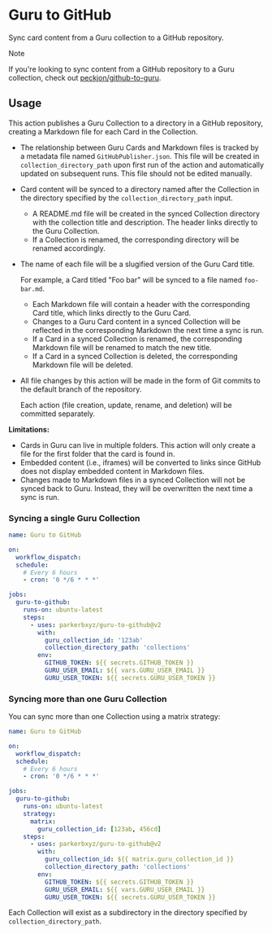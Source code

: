 # Guru to GitHub

Sync card content from a Guru collection to a GitHub repository.

> [!NOTE]
> If you're looking to sync content from a GitHub repository to a Guru collection, check out [peckjon/github-to-guru](https://github.com/marketplace/actions/github-to-guru).

## Usage

This action publishes a Guru Collection to a directory in a GitHub repository, creating a Markdown file for each Card in the Collection.

- The relationship between Guru Cards and Markdown files is tracked by a metadata file named `GitHubPublisher.json`. This file will be created in `collection_directory_path` upon first run of the action and automatically updated on subsequent runs. This file should not be edited manually.
- Card content will be synced to a directory named after the Collection in the directory specified by the `collection_directory_path` input.

  - A README.md file will be created in the synced Collection directory with the collection title and description. The header links directly to the Guru Collection.
  - If a Collection is renamed, the corresponding directory will be renamed accordingly.

- The name of each file will be a slugified version of the Guru Card title.

  For example, a Card titled "Foo bar" will be synced to a file named `foo-bar.md`.

  - Each Markdown file will contain a header with the corresponding Card title, which links directly to the Guru Card.
  - Changes to a Guru Card content in a synced Collection will be reflected in the corresponding Markdown the next time a sync is run.
  - If a Card in a synced Collection is renamed, the corresponding Markdown file will be renamed to match the new title.
  - If a Card in a synced Collection is deleted, the corresponding Markdown file will be deleted.

- All file changes by this action will be made in the form of Git commits to the default branch of the repository.

  Each action (file creation, update, rename, and deletion) will be committed separately.

**Limitations:**

- Cards in Guru can live in multiple folders. This action will only create a file for the first folder that the card is found in.
- Embedded content (i.e., iframes) will be converted to links since GitHub does not display embedded content in Markdown files.
- Changes made to Markdown files in a synced Collection will not be synced back to Guru. Instead, they will be overwritten the next time a sync is run.

### Syncing a single Guru Collection

```yaml
name: Guru to GitHub

on:
  workflow_dispatch:
  schedule:
    # Every 6 hours
    - cron: '0 */6 * * *'

jobs:
  guru-to-github:
    runs-on: ubuntu-latest
    steps:
      - uses: parkerbxyz/guru-to-github@v2
        with:
          guru_collection_id: '123ab'
          collection_directory_path: 'collections'
        env:
          GITHUB_TOKEN: ${{ secrets.GITHUB_TOKEN }}
          GURU_USER_EMAIL: ${{ vars.GURU_USER_EMAIL }}
          GURU_USER_TOKEN: ${{ secrets.GURU_USER_TOKEN }}
```

### Syncing more than one Guru Collection

You can sync more than one Collection using a matrix strategy:

```yaml
name: Guru to GitHub

on:
  workflow_dispatch:
  schedule:
    # Every 6 hours
    - cron: '0 */6 * * *'

jobs:
  guru-to-github:
    runs-on: ubuntu-latest
    strategy:
      matrix:
        guru_collection_id: [123ab, 456cd]
    steps:
      - uses: parkerbxyz/guru-to-github@v2
        with:
          guru_collection_id: ${{ matrix.guru_collection_id }}
          collection_directory_path: 'collections'
        env:
          GITHUB_TOKEN: ${{ secrets.GITHUB_TOKEN }}
          GURU_USER_EMAIL: ${{ vars.GURU_USER_EMAIL }}
          GURU_USER_TOKEN: ${{ secrets.GURU_USER_TOKEN }}
```

Each Collection will exist as a subdirectory in the directory specified by `collection_directory_path`.
